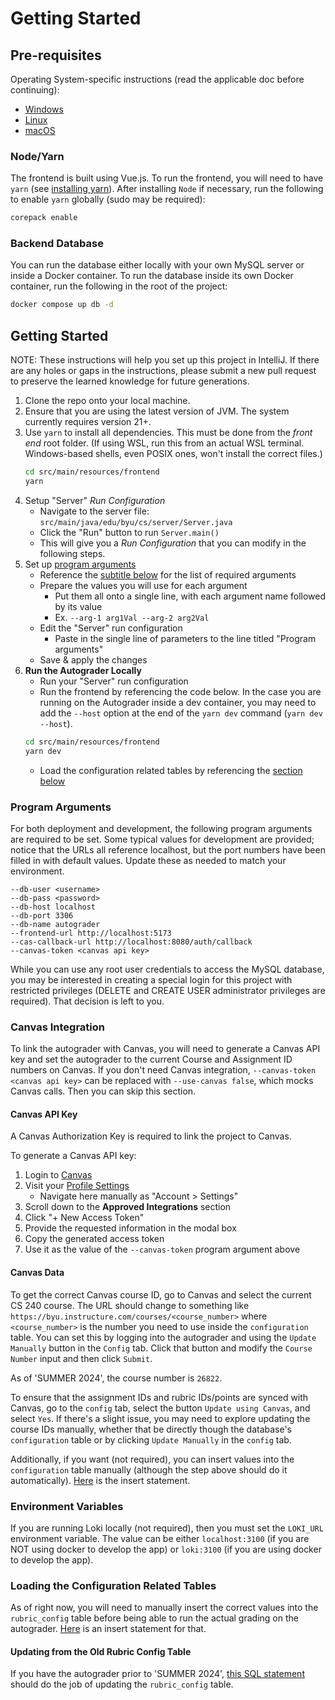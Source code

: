 # Getting Started

## Pre-requisites

Operating System-specific instructions (read the applicable doc before continuing):

- [Windows](windows.md)
- [Linux](linux.md)
- [macOS](mac-os.md)

### Node/Yarn

The frontend is built using Vue.js. To run the frontend, you will need to have `yarn` (see 
[installing yarn](https://yarnpkg.com/getting-started/install)).
After installing `Node` if necessary, run the following to enable `yarn` globally (sudo may be required):

```bash
corepack enable
```

### Backend Database

You can run the database either locally with your own MySQL server or inside a Docker container. To run the database 
inside its own Docker container, run the following in the root of the project:

```bash
docker compose up db -d
```

## Getting Started

NOTE: These instructions will help you set up this project in IntelliJ.
If there are any holes or gaps in the instructions, please submit a new pull request
to preserve the learned knowledge for future generations.

1. Clone the repo onto your local machine.
2. Ensure that you are using the latest version of JVM. The system currently requires version 21+.
3. Use `yarn` to install all dependencies. This must be done from the _front end_ root folder. (If using WSL, run this
   from an actual WSL terminal. Windows-based shells, even POSIX ones, won't install the correct files.)
    ```bash
    cd src/main/resources/frontend
    yarn
    ```
4. Setup "Server" _Run Configuration_
   - Navigate to the server file: `src/main/java/edu/byu/cs/server/Server.java`
   - Click the "Run" button to run `Server.main()`
   - This will give you a _Run Configuration_ that you can modify in the following steps.
5. Set up [program arguments](#program-arguments)
   - Reference the [subtitle below](#program-arguments) for the list of required arguments
   - Prepare the values you will use for each argument
      - Put them all onto a single line, with each argument name followed by its value
      - Ex. `--arg-1 arg1Val --arg-2 arg2Val`
   - Edit the "Server" run configuration
      - Paste in the single line of parameters to the line titled "Program arguments"
   - Save & apply the changes
6. **Run the Autograder Locally**
   - Run your "Server" run configuration
   - Run the frontend by referencing the code below. In the case you are running on the
     Autograder inside a dev container, you may need to add the `--host` option at the
     end of the `yarn dev` command (`yarn dev --host`).
   ```bash
   cd src/main/resources/frontend
   yarn dev
   ```
   - Load the configuration related tables by referencing the [section below](#loading-the-configuration-related-tables)

### Program Arguments

For both deployment and development, the following program arguments are required to be set. Some typical
values for development are provided; notice that the URLs all reference localhost, but the port numbers have
been filled in with default values. Update these as needed to match your environment.

```
--db-user <username>
--db-pass <password>
--db-host localhost
--db-port 3306
--db-name autograder
--frontend-url http://localhost:5173
--cas-callback-url http://localhost:8080/auth/callback
--canvas-token <canvas api key>
```

While you can use any root user credentials to access the MySQL database, you may be interested in creating
a special login for this project with restricted privileges (DELETE and CREATE USER administrator privileges are
required). That decision is left to you.

### Canvas Integration

To link the autograder with Canvas, you will need to generate a Canvas API key and set the autograder to the current 
Course and Assignment ID numbers on Canvas. If you don't need Canvas integration, 
`--canvas-token <canvas api key>` can be replaced with `--use-canvas false`, which mocks Canvas calls. Then you can 
skip this section.

#### Canvas API Key
A Canvas Authorization Key is required to link the project to Canvas.

To generate a Canvas API key:

1. Login to [Canvas](https://byu.instructure.com/)
2. Visit your [Profile Settings](https://byu.instructure.com/profile/settings)
   - Navigate here manually as "Account > Settings"
3. Scroll down to the **Approved Integrations** section
4. Click "+ New Access Token"
5. Provide the requested information in the modal box
6. Copy the generated access token
7. Use it as the value of the `--canvas-token` program argument above

#### Canvas Data

To get the correct Canvas course ID, go to Canvas and select the current CS 240 course. The URL should
change to something like `https://byu.instructure.com/courses/<course_number>` where `<course_number>` is the number
you need to use inside the `configuration` table. You can set this by logging into the autograder and using the
`Update Manually` button in the `Config` tab. Click that button and modify the `Course Number` input and then
click `Submit`.

As of 'SUMMER 2024', the course number is `26822`.

To ensure that the assignment IDs and rubric IDs/points are synced with Canvas, go
to the `config` tab, select the button `Update using Canvas`, and select `Yes`. If there's a slight
issue, you may need to explore updating the course IDs manually, whether that be directly though the database's 
`configuration` table or by clicking `Update Manually` in the `config` tab.

Additionally, if you want (not required), you can insert values into the `configuration` table manually
(although the step above should do it automatically). [Here](db-insert-statements/insert-config-database.md) is the insert statement.

### Environment Variables

If you are running Loki locally (not required), then you must set the `LOKI_URL` environment variable. The value can be 
either `localhost:3100` (if you are NOT using docker to develop the app) or `loki:3100` (if you are using docker to 
develop the app).

### Loading the Configuration Related Tables

As of right now, you will need to manually insert the correct values into the `rubric_config` table before being
able to run the actual grading on the autograder. [Here](db-insert-statements/insert-rubric-database.md) is an insert statement for that.

#### Updating from the Old Rubric Config Table

If you have the autograder prior to 'SUMMER 2024', [this SQL statement](db-insert-statements/update-rubric-database.md) should do the job of updating
the `rubric_config` table.
